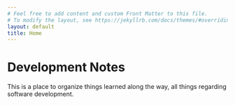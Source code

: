 ```yaml
---
# Feel free to add content and custom Front Matter to this file.
# To modify the layout, see https://jekyllrb.com/docs/themes/#overriding-theme-defaults
layout: default
title: Home
---
```

<div class="blurb">
	<h1>Development Notes</h1>
	<p>This is a place to organize things learned along the way, all things regarding software development.  </p>
</div><!-- /.blurb -->
